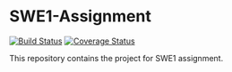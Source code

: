 # SWE1-Assignment

[![Build Status](https://app.travis-ci.com/ander9991/swe1-assignment.svg?token=Ws8r5XrbQFzCJMCr9AX7&branch=main)](https://app.travis-ci.com/ander9991/swe1-assignment)
[![Coverage Status](https://coveralls.io/repos/github/ander9991/swe1-assignment/badge.svg?branch=main)](https://coveralls.io/github/ander9991/swe1-assignment?branch=main)

This repository contains the project for SWE1 assignment.
